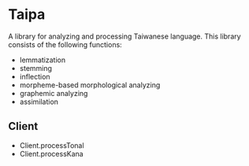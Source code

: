 # Taipa

A library for analyzing and processing Taiwanese language. This library consists of the following functions:

-   lemmatization
-   stemming
-   inflection
-   morpheme-based morphological analyzing
-   graphemic analyzing
-   assimilation

## Client

-   Client.processTonal
-   Client.processKana
